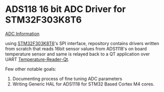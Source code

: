 # ADS118 16 bit ADC Driver for STM32F303K8T6

[ADC Information](https://www.ti.com/product/ADS1118)

using [STM32F303K8T6](https://www.st.com/en/microcontrollers-microprocessors/stm32f303k8.html)'s SPI interface, repository contains
drivers written from scratch that reads 16bit sensor values from ADS1118's on board temperature sensor and same is relayed back to
a QT application over UART [Temperature-Reader-Qt](https://github.com/prajwaltr93/Temperature-Reader-Qt).

Few other notable goals:
1. Documenting process of fine tuning ADC parameters 
2. Writing Generic HAL for ADS1118 for STM32 Based Cortex M4 cores.


